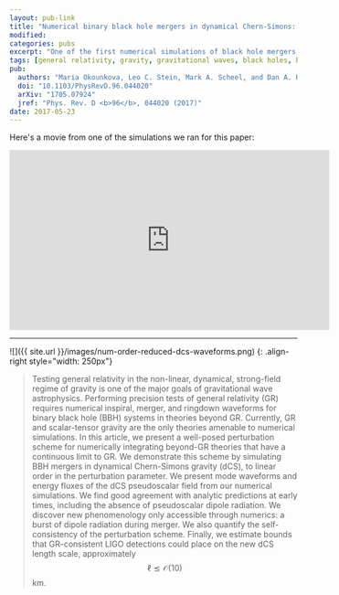 ```yaml
---
layout: pub-link
title: "Numerical binary black hole mergers in dynamical Chern-Simons: I. Scalar field"
modified:
categories: pubs
excerpt: "One of the first numerical simulations of black hole mergers in beyond-GR effective field theories"
tags: [general relativity, gravity, gravitational waves, black holes, beyond-GR, Chern-Simons, perturbation theory]
pub:
  authors: "Maria Okounkova, Leo C. Stein, Mark A. Scheel, and Dan A. Hemberger"
  doi: "10.1103/PhysRevD.96.044020"
  arXiv: "1705.07924"
  jref: "Phys. Rev. D <b>96</b>, 044020 (2017)"
date: 2017-05-23
---
```


Here's a movie from one of the simulations we ran for this paper:

<iframe width="560" height="315" src="https://www.youtube.com/embed/WQH-1b_XUM4" frameborder="0" allowfullscreen></iframe>

---

![]({{ site.url }}/images/num-order-reduced-dcs-waveforms.png)
{: .align-right style="width: 250px"}
> Testing general relativity in the non-linear, dynamical,
> strong-field regime of gravity is one of the major goals of
> gravitational wave astrophysics. Performing precision tests of
> general relativity (GR) requires numerical inspiral, merger, and
> ringdown waveforms for binary black hole (BBH) systems in theories
> beyond GR. Currently, GR and scalar-tensor gravity are the only
> theories amenable to numerical simulations. In this article, we
> present a well-posed perturbation scheme for numerically integrating
> beyond-GR theories that have a continuous limit to GR. We
> demonstrate this scheme by simulating BBH mergers in dynamical
> Chern-Simons gravity (dCS), to linear order in the perturbation
> parameter. We present mode waveforms and energy fluxes of the dCS
> pseudoscalar field from our numerical simulations. We find good
> agreement with analytic predictions at early times, including the
> absence of pseudoscalar dipole radiation. We discover new
> phenomenology only accessible through numerics: a burst of dipole
> radiation during merger. We also quantify the self-consistency of
> the perturbation scheme. Finally, we estimate bounds that
> GR-consistent LIGO detections could place on the new dCS length
> scale, approximately $$\ell \lesssim \mathcal{O}(10)$$ km.
